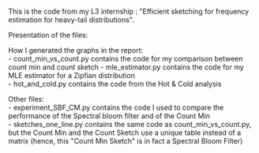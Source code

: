 This is the code from my L3 internship : "Efficient sketching for frequency estimation for heavy-tail distributions".

Presentation of the files:

  How I generated the graphs in the report:\
    - count_min_vs_count.py contains the code for my comparison between count min and count sketch
    - mle_estimator.py contains the code for my MLE estimator for a Zipfian distribution\
    - hot_and_cold.py contains the code from the Hot & Cold analysis

  Other files:\
    - experiment_SBF_CM.py contains the code I used to compare the performance of the Spectral bloom filter and of the Count Min\
    - sketches_one_line.py contains the same code as count_min_vs_count.py, but the Count Min and the Count Sketch use a unique table instead of a matrix (hence, this "Count Min Sketch" is in fact a Spectral Bloom Filter)

